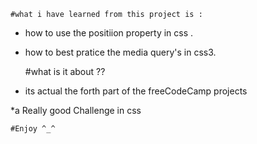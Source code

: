     #what i have learned from this project is :

* how to use the positiion property in css  .

* how to best pratice the media query's in css3.

    #what is it about ??
    
* its  actual the forth part of the freeCodeCamp projects

*a Really good Challenge in css 

    #Enjoy ^_^
